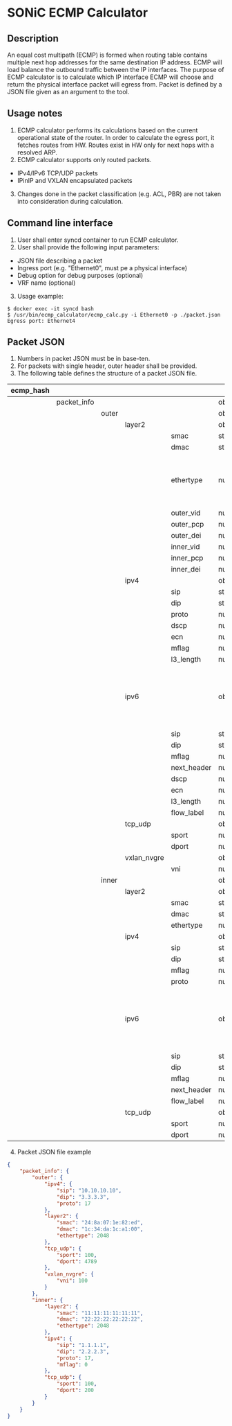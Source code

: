 # SONiC ECMP Calculator

## Description
An equal cost multipath (ECMP) is formed when routing table contains multiple next hop addresses for the same destination IP address.
ECMP will load balance the outbound traffic between the IP interfaces. 
The purpose of ECMP calculator is to calculate which IP interface ECMP will choose and return the physical interface packet will egress from. 
Packet is defined by a JSON file given as an argument to the tool.

## Usage notes
1.  ECMP calculator performs its calculations based on the current operational state of the router. In order to calculate the egress port, it fetches routes from HW. Routes exist in HW only for next hops with a resolved ARP.
2.  ECMP calculator supports only routed packets.
-   IPv4/IPv6 TCP/UDP packets
-   IPinIP and VXLAN encapsulated packets
3.  Changes done in the packet classification (e.g. ACL, PBR) are not taken into consideration during calculation.

## Command line interface
1.  User shall enter syncd container to run ECMP calculator.
2.  User shall provide the following input parameters:
- JSON file describing a packet
- Ingress port (e.g. "Ethernet0", must pe a physical interface)
- Debug option for debug purposes (optional)
- VRF name (optional)
3.  Usage example:
```
$ docker exec -it syncd bash
$ /usr/bin/ecmp_calculator/ecmp_calc.py -i Ethernet0 -p ./packet.json
Egress port: Ethernet4
```

## Packet JSON
1.  Numbers in packet JSON must be in base-ten.
2.  For packets with single header, outer header shall be provided.
3.  The following table defines the structure of a packet JSON file.

| ecmp_hash |             |       |             |             |        |                                                                                  |
|-----------|-------------|-------|-------------|-------------|--------|----------------------------------------------------------------------------------|
|           | packet_info |       |             |             | object |                                                                                  |
|           |             | outer |             |             | object |                                                                                  |
|           |             |       | layer2      |             | object |                                                                                  |
|           |             |       |             | smac        | string |                                                                                  |
|           |             |       |             | dmac        | string |                                                                                  |
|           |             |       |             | ethertype   | number | 16bits, needed for IPv4 or IPv6 packet                                           |
|           |             |       |             | outer_vid   | number | 12bits                                                                           |
|           |             |       |             | outer_pcp   | number | 3bits                                                                            |
|           |             |       |             | outer_dei   | number | 1bits                                                                            |
|           |             |       |             | inner_vid   | number | QinQ                                                                             |
|           |             |       |             | inner_pcp   | number | QinQ                                                                             |
|           |             |       |             | inner_dei   | number | QinQ                                                                             |
|           |             |       | ipv4        |             | object |                                                                                  |
|           |             |       |             | sip         | string |                                                                                  |
|           |             |       |             | dip         | string |                                                                                  |
|           |             |       |             | proto       | number | 8bits                                                                            |
|           |             |       |             | dscp        | number | 6bits                                                                            |
|           |             |       |             | ecn         | number | 2bits                                                                            |
|           |             |       |             | mflag       | number | 1bit                                                                             |
|           |             |       |             | l3_length   | number | 16bits                                                                           |
|           |             |       | ipv6        |             | object | should not co-exist with ipv4 field                                              |
|           |             |       |             | sip         | string |                                                                                  |
|           |             |       |             | dip         | string |                                                                                  |
|           |             |       |             | mflag       | number | 1bit                                                                             |
|           |             |       |             | next_header | number | 8bits                                                                            |
|           |             |       |             | dscp        | number | 6bits                                                                            |
|           |             |       |             | ecn         | number | 2bits                                                                            |
|           |             |       |             | l3_length   | number | 16bits                                                                           |
|           |             |       |             | flow_label  | number | 20bits                                                                           |
|           |             |       | tcp_udp     |             | object |                                                                                  |
|           |             |       |             | sport       | number | 16bits                                                                           |
|           |             |       |             | dport       | number | 16bits                                                                           |
|           |             |       | vxlan_nvgre |             | object |                                                                                  |
|           |             |       |             | vni         | number | 24bits                                                                           |
|           |             | inner |             |             | object | overlay                                                                          |
|           |             |       | layer2      |             | object |                                                                                  |
|           |             |       |             | smac        | string |                                                                                  |
|           |             |       |             | dmac        | string |                                                                                  |
|           |             |       |             | ethertype   | number | 16bits                                                                           |
|           |             |       | ipv4        |             | object |                                                                                  |
|           |             |       |             | sip         | string |                                                                                  |
|           |             |       |             | dip         | string |                                                                                  |
|           |             |       |             | mflag       | number | 1bit                                                                             |
|           |             |       |             | proto       | number | 8bits                                                                            |
|           |             |       | ipv6        |             | object | should not co-exist with ipv4 field                                              |
|           |             |       |             | sip         | string |                                                                                  |
|           |             |       |             | dip         | string |                                                                                  |
|           |             |       |             | mflag       | number | 1bit                                                                             |
|           |             |       |             | next_header | number | 8bits                                                                            |
|           |             |       |             | flow_label  | number | 20bits                                                                           |
|           |             |       | tcp_udp     |             | object |                                                                                  |
|           |             |       |             | sport       | number | 16bits                                                                           |
|           |             |       |             | dport       | number | 16bits                                                                           |

4. Packet JSON file example

```json
{
    "packet_info": {
        "outer": {
            "ipv4": {
                "sip": "10.10.10.10",
                "dip": "3.3.3.3",
                "proto": 17
            },                  
            "layer2": {
                "smac": "24:8a:07:1e:82:ed",
                "dmac": "1c:34:da:1c:a1:00",
                "ethertype": 2048
            },                  
            "tcp_udp": {
                "sport": 100,
                "dport": 4789
            },
            "vxlan_nvgre": {
                "vni": 100
            }       
        },
        "inner": {
            "layer2": {
                "smac": "11:11:11:11:11:11",
                "dmac": "22:22:22:22:22:22",
                "ethertype": 2048
            },
            "ipv4": {
                "sip": "1.1.1.1",
                "dip": "2.2.2.3",
                "proto": 17,
                "mflag": 0
            },
            "tcp_udp": {
                "sport": 100,
                "dport": 200 
            }
        }       
    }
}
